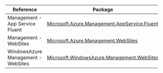 | Reference | Package | Source |
|---|---|---|
|Management - App Service Fluent|[Microsoft.Azure.Management.AppService.Fluent](https://www.nuget.org/packages/Microsoft.Azure.Management.AppService.Fluent)|[GitHub](https://github.com/Azure/azure-sdk-for-net/blob/main/)|
|Management - WebSites|[Microsoft.Azure.Management.WebSites](https://www.nuget.org/packages/Microsoft.Azure.Management.WebSites)|[GitHub](https://github.com/Azure/azure-sdk-for-net/blob/main/)|
|WindowsAzure Management - WebSites|[Microsoft.WindowsAzure.Management.WebSites](https://www.nuget.org/packages/Microsoft.WindowsAzure.Management.WebSites)|[GitHub](https://github.com/Azure/azure-sdk-for-net/blob/main/)|
